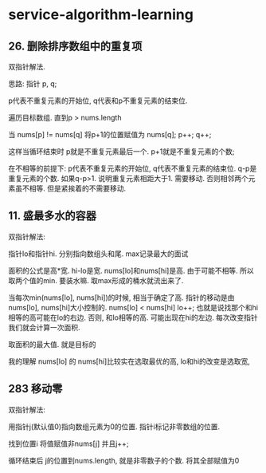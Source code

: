 # service-algorithm-learning

## 26. 删除排序数组中的重复项

双指针解法. 

思路: 指针 p, q;

p代表不重复元素的开始位, q代表和p不重复元素的结束位. 

遍历目标数组. 直到p > nums.length

当 nums[p] != nums[q] 将p+1的位置赋值为 nums[q]; 
p++;
q++;

这样当循环结束时 p就是不重复元素最后一个. p+1就是不重复元素的个数;

在不相等的前提下: p代表不重复元素的开始位, q代表不重复元素的结束位. q-p是重复元素的个数. 如果q-p>1. 说明重复元素相距大于1. 需要移动. 否则相邻两个元素虽不相等. 但是紧挨着的不需要移动. 


## 11. 盛最多水的容器

双指针解法:

指针lo和指针hi. 分别指向数组头和尾. max记录最大的面试

面积的公式是高*宽.  hi-lo是宽. nums[lo]和nums[hi]是高. 由于可能不相等. 所以取两个值的min. 要装水嘛. 取max形成的桶水就流出来了.

当每次min(nums[lo], nums[hi])的时候, 相当于确定了高. 指针的移动是由nums[lo], nums[hi]大小控制的. 
nums[lo] < nums[hi] lo++; 也就是说找那个和hi相等的高可能在lo的右边. 否则, 和lo相等的高. 可能出现在hi的左边. 每次改变指针我们就会计算一次面积. 

取面积的最大值. 就是目标的

我的理解 nums[lo] 的 nums[hi]比较实在选取最优的高, lo和hi的改变是选取宽, 

## 283 移动零

双指针解法:

用指针j(默认值0)指向数组元素为0的位置. 指针i标记非零数组的位置. 

找到位置i 将值赋值非nums[j] 并且j++;

循环结束后 j的位置到nums.length, 就是非零数子的个数. 将其全部赋值为0


